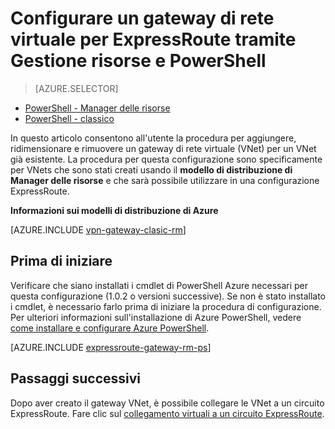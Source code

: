<properties
   pageTitle="Aggiunta di un gateway VNet a una rete virtuale per ExpressRoute tramite Gestione risorse e PowerShell | Microsoft Azure"
   description="In questo articolo illustra l'aggiunta di un gateway Vnet a un già creato Manager delle risorse VNet per ExpressRoute"
   documentationCenter="na"
   services="expressroute"
   authors="charwen"
   manager="carmonm"
   editor=""
   tags="azure-resource-manager"/>

<tags 
   ms.service="expressroute"
   ms.devlang="na"
   ms.topic="article" 
   ms.tgt_pltfrm="na"
   ms.workload="infrastructure-services" 
   ms.date="10/10/2016"
   ms.author="charwen"/>

# <a name="configure-a-virtual-network-gateway-for-expressroute-using-resource-manager-and-powershell"></a>Configurare un gateway di rete virtuale per ExpressRoute tramite Gestione risorse e PowerShell


> [AZURE.SELECTOR]
- [PowerShell - Manager delle risorse](expressroute-howto-add-gateway-resource-manager.md)
- [PowerShell - classico](expressroute-howto-add-gateway-classic.md)


In questo articolo consentono all'utente la procedura per aggiungere, ridimensionare e rimuovere un gateway di rete virtuale (VNet) per un VNet già esistente. La procedura per questa configurazione sono specificamente per VNets che sono stati creati usando il **modello di distribuzione di Manager delle risorse** e che sarà possibile utilizzare in una configurazione ExpressRoute. 

**Informazioni sui modelli di distribuzione di Azure**

[AZURE.INCLUDE [vpn-gateway-clasic-rm](../../includes/vpn-gateway-classic-rm-include.md)] 

## <a name="before-beginning"></a>Prima di iniziare

Verificare che siano installati i cmdlet di PowerShell Azure necessari per questa configurazione (1.0.2 o versioni successive). Se non è stato installato i cmdlet, è necessario farlo prima di iniziare la procedura di configurazione. Per ulteriori informazioni sull'installazione di Azure PowerShell, vedere [come installare e configurare Azure PowerShell](../powershell-install-configure.md).


[AZURE.INCLUDE [expressroute-gateway-rm-ps](../../includes/expressroute-gateway-rm-ps-include.md)]

    
## <a name="next-steps"></a>Passaggi successivi

Dopo aver creato il gateway VNet, è possibile collegare le VNet a un circuito ExpressRoute. Fare clic sul [collegamento virtuali a un circuito ExpressRoute](expressroute-howto-linkvnet-arm.md).
